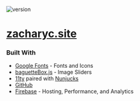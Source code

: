 ![version](https://img.shields.io/github/package-json/v/ZacharyCrespin/zacharyc.site "version
")
# [zacharyc.site](https://zacharyc.site)

### Built With
<ul>
    <li><a href="https://fonts.google.com/">Google Fonts</a> - Fonts and Icons</li>
    <li><a href="https://github.com/feimosi/baguetteBox.js">baguetteBox.js</a> - Image Sliders</li>
    <li><a href="https://www.11ty.dev/">11ty</a> paired with <a href="https://mozilla.github.io/nunjucks/">Nunjucks</a></li>
    <li><a href="https://github.com">GitHub</a></li>
    <li><a href="https://firebase.google.com/">Firebase</a> - Hosting, Performance, and Analytics</li>
</ul>
